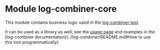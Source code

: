 # Module log-combiner-core

This module contains business logic used in the [log-combiner tool](../log-combiner/README.md).

It can be used as a library as well, see the [usage page](doc/usage.md) and examples
in the [log-combiner documentation](../log-combiner/README.md#How to use this tool programmatically).